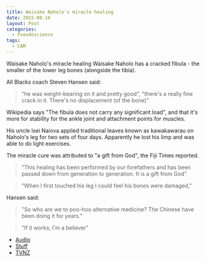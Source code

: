 ```yaml
---
title: Waisake Naholo's miracle healing
date: 2015-08-16
layout: Post
categories:
  - Pseudoscience
tags:
  - CAM
---
```


Waisake Naholo's miracle healing
Waisake Naholo has a cracked fibula - the smaller of the lower leg bones (alongside the tibia).

<!-- more -->

All Blacks coach Steven Hansen said:

> "he was weight-bearing on it and pretty good", "there's a really fine crack in it. There's no displacement (of the bone)"

Wikipedia says "The fibula does not carry any significant load", and that it's more for stability for the ankle joint and attachment points for muscles.

His uncle Isei Naiova applied traditional leaves known as kawakawarau on Naholo's leg for two sets of four days. Apparently he lost his limp and was able to do light exercises.

The miracle cure was attributed to "a gift from God", the Fiji Times reported.

> "This healing has been performed by our forefathers and has been passed down from generation to generation. It is a gift from God"

> "When I first touched his leg I could feel his bones were damaged,"

Hansen said:

> "So who are we to poo-hoo alternative medicine? The Chinese have been doing it for years."

> "If it works, I'm a believer"

- [Audio](https://www.tvnz.co.nz/one-news/sport/rugby/exclusive-two-sets-of-leaves-on-my-injured-leg-and-feeling-much-better-waisake-naholo-q05657?autoPlay=4420438398001)
- [Stuff](http://www.stuff.co.nz/sport/rugby/all-blacks/71075382/all-black-waisake-naholo-claims-miracle-treatment-puts-him-back-world-cup-frame)
- [TVNZ](https://www.tvnz.co.nz/one-news/sport/rugby/-a-gift-from-god-waisake-naholo-declares-himself-fit-for-world-cup-after-miracle-treatment-to-broken-leg-q05422)
